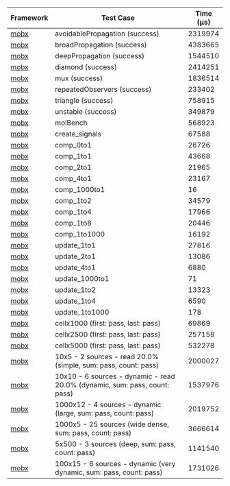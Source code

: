 | Framework | Test Case | Time (μs) |
| --- | --- | --- |
| [mobx](https://github.com/mobxjs/mobx.dart) | avoidablePropagation (success) | 2319974 |
| [mobx](https://github.com/mobxjs/mobx.dart) | broadPropagation (success) | 4383665 |
| [mobx](https://github.com/mobxjs/mobx.dart) | deepPropagation (success) | 1544510 |
| [mobx](https://github.com/mobxjs/mobx.dart) | diamond (success) | 2414251 |
| [mobx](https://github.com/mobxjs/mobx.dart) | mux (success) | 1836514 |
| [mobx](https://github.com/mobxjs/mobx.dart) | repeatedObservers (success) | 233402 |
| [mobx](https://github.com/mobxjs/mobx.dart) | triangle (success) | 758915 |
| [mobx](https://github.com/mobxjs/mobx.dart) | unstable (success) | 349879 |
| [mobx](https://github.com/mobxjs/mobx.dart) | molBench | 568923 |
| [mobx](https://github.com/mobxjs/mobx.dart) | create_signals | 67588 |
| [mobx](https://github.com/mobxjs/mobx.dart) | comp_0to1 | 26726 |
| [mobx](https://github.com/mobxjs/mobx.dart) | comp_1to1 | 43668 |
| [mobx](https://github.com/mobxjs/mobx.dart) | comp_2to1 | 21965 |
| [mobx](https://github.com/mobxjs/mobx.dart) | comp_4to1 | 23167 |
| [mobx](https://github.com/mobxjs/mobx.dart) | comp_1000to1 | 16 |
| [mobx](https://github.com/mobxjs/mobx.dart) | comp_1to2 | 34579 |
| [mobx](https://github.com/mobxjs/mobx.dart) | comp_1to4 | 17966 |
| [mobx](https://github.com/mobxjs/mobx.dart) | comp_1to8 | 20446 |
| [mobx](https://github.com/mobxjs/mobx.dart) | comp_1to1000 | 16192 |
| [mobx](https://github.com/mobxjs/mobx.dart) | update_1to1 | 27816 |
| [mobx](https://github.com/mobxjs/mobx.dart) | update_2to1 | 13086 |
| [mobx](https://github.com/mobxjs/mobx.dart) | update_4to1 | 6880 |
| [mobx](https://github.com/mobxjs/mobx.dart) | update_1000to1 | 71 |
| [mobx](https://github.com/mobxjs/mobx.dart) | update_1to2 | 13323 |
| [mobx](https://github.com/mobxjs/mobx.dart) | update_1to4 | 6590 |
| [mobx](https://github.com/mobxjs/mobx.dart) | update_1to1000 | 178 |
| [mobx](https://github.com/mobxjs/mobx.dart) | cellx1000 (first: pass, last: pass) | 69869 |
| [mobx](https://github.com/mobxjs/mobx.dart) | cellx2500 (first: pass, last: pass) | 257158 |
| [mobx](https://github.com/mobxjs/mobx.dart) | cellx5000 (first: pass, last: pass) | 532278 |
| [mobx](https://github.com/mobxjs/mobx.dart) | 10x5 - 2 sources - read 20.0% (simple, sum: pass, count: pass) | 2000027 |
| [mobx](https://github.com/mobxjs/mobx.dart) | 10x10 - 6 sources - dynamic - read 20.0% (dynamic, sum: pass, count: pass) | 1537976 |
| [mobx](https://github.com/mobxjs/mobx.dart) | 1000x12 - 4 sources - dynamic (large, sum: pass, count: pass) | 2019752 |
| [mobx](https://github.com/mobxjs/mobx.dart) | 1000x5 - 25 sources (wide dense, sum: pass, count: pass) | 3666614 |
| [mobx](https://github.com/mobxjs/mobx.dart) | 5x500 - 3 sources (deep, sum: pass, count: pass) | 1141540 |
| [mobx](https://github.com/mobxjs/mobx.dart) | 100x15 - 6 sources - dynamic (very dynamic, sum: pass, count: pass) | 1731026 |
